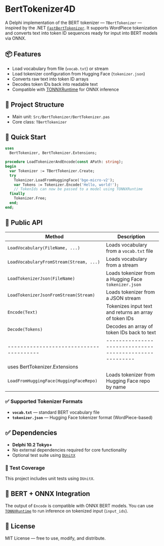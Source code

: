 # BertTokenizer4D

A Delphi implementation of the BERT tokenizer — `TBertTokenizer` — inspired by the .NET [`FastBertTokenizer`](https://github.com/georg-jung/FastBertTokenizer). It supports WordPiece tokenization and converts text into token ID sequences ready for input into BERT models via ONNX.

## 📦 Features

* Load vocabulary from file (`vocab.txt`) or stream
* Load tokenizer configuration from Hugging Face (`tokenizer.json`)
* Converts raw text into token ID arrays
* Decodes token IDs back into readable text
* Compatible with [TONNXRuntime](https://github.com/hshatti/TONNXRuntime) for ONNX inference

## 📁 Project Structure

* Main unit: `Src/BertTokenizer/BertTokenizer.pas`
* Core class: `TBertTokenizer`

## 🚀 Quick Start

```pascal
uses
  BertTokenizer, BertTokenizer.Extensions;

procedure LoadTokenizerAndEncode(const APath: string);
begin
  var Tokenizer := TBertTokenizer.Create;
  try 
    Tokenizer.LoadFromHuggingFace('bge-micro-v2');
    var Tokens := Tokenizer.Encode('Hello, world!');
    // TokenIds can now be passed to a model using TONNXRuntime
  finally
    Tokenizer.Free;
  end;
end;
```

## 🧠 Public API

| Method                                  | Description                                            |
| --------------------------------------- | ------------------------------------------------------ |
| `LoadVocabulary(FileName, ...)`         | Loads vocabulary from a `vocab.txt` file               |
| `LoadVocabularyFromStream(Stream, ...)` | Loads vocabulary from a stream                         |
| `LoadTokenizerJson(FileName)`           | Loads tokenizer from a Hugging Face `tokenizer.json`   |
| `LoadTokenizerJsonFromStream(Stream)`   | Loads tokenizer from a JSON stream                     |
| `Encode(Text)`                          | Tokenizes input text and returns an array of token IDs |
| `Decode(Tokens)`                        | Decodes an array of token IDs back to text             |
| --------------------------------------- | ------------------------------------------------------ |
| uses BertTokenizer.Extensions           |                                                        |
| `LoadFromHuggingFace(HuggingFaceRepo)`  | Loads tokenizer from Hugging Face repo by name         |

### ✅ Supported Tokenizer Formats

* **`vocab.txt`** — standard BERT vocabulary file
* **`tokenizer.json`** — Hugging Face tokenizer format (WordPiece-based)

## ✅ Dependencies

* **Delphi 10.2 Tokyo+**
* No external dependencies required for core functionality
* Optional test suite using [`DUnitX`](https://github.com/VSoftTechnologies/DUnitX)

### 🧪 Test Coverage

This project includes unit tests using `DUnitX`.

## 🤖 BERT + ONNX Integration

The output of `Encode` is compatible with ONNX BERT models. You can use [`TONNXRuntime`](https://github.com/hshatti/TONNXRuntime) to run inference on tokenized input (`input_ids`).

## 📄 License

MIT License — free to use, modify, and distribute.

